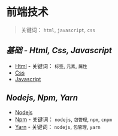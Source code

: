 # 前端技术

> 关键词： `html`, `javascript`, `css`

## _基础 - Html, Css, Javascript_

- [Html](base\html.md) - 关键词： `标签`, `元素`, `属性`
- [Css](base\css.md)
- [Javascript](base\javascript.md)

## _Nodejs, Npm, Yarn_

- [Nodejs](nodejs\nodejs.md)
- [Npm](nodejs\npm.md) - 关键词： `nodejs`, `包管理`, `npm`, `cnpm`
- [Yarn](nodejs\yarn.md) - 关键词： `nodejs`, `包管理`, `yarn`
